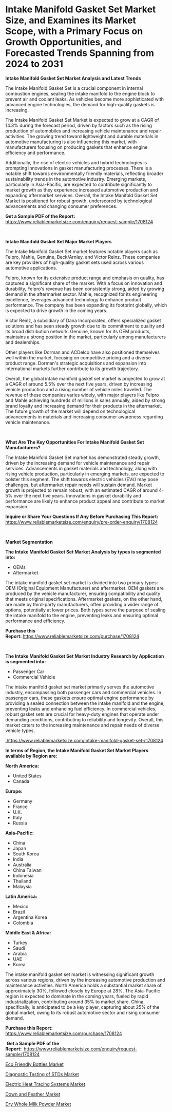 <p><h1>Intake Manifold Gasket Set Market Size, and Examines its Market Scope, with a Primary Focus on Growth Opportunities, and Forecasted Trends Spanning from 2024 to 2031</h1></p><p><strong>Intake Manifold Gasket Set Market Analysis and Latest Trends</strong></p>
<p><p>The Intake Manifold Gasket Set is a crucial component in internal combustion engines, sealing the intake manifold to the engine block to prevent air and coolant leaks. As vehicles become more sophisticated with advanced engine technologies, the demand for high-quality gaskets is increasing. </p><p>The Intake Manifold Gasket Set Market is expected to grow at a CAGR of 14.3% during the forecast period, driven by factors such as the rising production of automobiles and increasing vehicle maintenance and repair activities. The growing trend toward lightweight and durable materials in automotive manufacturing is also influencing this market, with manufacturers focusing on producing gaskets that enhance engine efficiency and performance.</p><p>Additionally, the rise of electric vehicles and hybrid technologies is prompting innovations in gasket manufacturing processes. There is a notable shift towards environmentally friendly materials, reflecting broader sustainability trends in the automotive industry. Emerging markets, particularly in Asia-Pacific, are expected to contribute significantly to market growth as they experience increased automotive production and expanding aftermarket services. Overall, the Intake Manifold Gasket Set Market is positioned for robust growth, underscored by technological advancements and changing consumer preferences.</p></p>
<p><strong>Get a Sample PDF of the Report:&nbsp;</strong> <a href="https://www.reliablemarketsize.com/enquiry/request-sample/1708124?utm_campaign=1103&utm_medium=2&utm_source=Github&utm_content=ia&utm_term=18122024&utm_id=intake-manifold-gasket-set">https://www.reliablemarketsize.com/enquiry/request-sample/1708124</a></p>
<p>&nbsp;</p>
<p><strong>Intake Manifold Gasket Set Major Market Players</strong></p>
<p><p>The Intake Manifold Gasket Set market features notable players such as Felpro, Mahle, Genuine, Beck/Arnley, and Victor Reinz. These companies are key providers of high-quality gasket sets used across various automotive applications.</p><p>Felpro, known for its extensive product range and emphasis on quality, has captured a significant share of the market. With a focus on innovation and durability, Felpro's revenue has been consistently strong, aided by growing demand in the aftermarket sector. Mahle, recognized for its engineering excellence, leverages advanced technology to enhance product performance. The company has been expanding its footprint globally, which is expected to drive growth in the coming years.</p><p>Victor Reinz, a subsidiary of Dana Incorporated, offers specialized gasket solutions and has seen steady growth due to its commitment to quality and its broad distribution network. Genuine, known for its OEM products, maintains a strong position in the market, particularly among manufacturers and dealerships. </p><p>Other players like Dorman and ACDelco have also positioned themselves well within the market, focusing on competitive pricing and a diverse product range. Dorman's strategic acquisitions and expansion into international markets further contribute to its growth trajectory. </p><p>Overall, the global intake manifold gasket set market is projected to grow at a CAGR of around 5.5% over the next five years, driven by increasing vehicle production and a rising number of vehicle miles traveled. The revenue of these companies varies widely, with major players like Felpro and Mahle achieving hundreds of millions in sales annually, aided by strong brand loyalty and increasing demand for their products in the aftermarket. The future growth of the market will depend on technological advancements in materials and increasing consumer awareness regarding vehicle maintenance.</p></p>
<p>&nbsp;</p>
<p><strong>What Are The Key Opportunities For Intake Manifold Gasket Set Manufacturers?</strong></p>
<p><p>The Intake Manifold Gasket Set market has demonstrated steady growth, driven by the increasing demand for vehicle maintenance and repair services. Advancements in gasket materials and technology, along with rising vehicle production, particularly in emerging markets, are expected to bolster this segment. The shift towards electric vehicles (EVs) may pose challenges, but aftermarket repair needs will sustain demand. Market growth is projected to remain robust, with an estimated CAGR of around 4-5% over the next five years. Innovations in gasket durability and performance are likely to enhance product appeal and contribute to market expansion.</p></p>
<p><strong>Inquire or Share Your Questions If Any Before Purchasing This Report:</strong> <a href="https://www.reliablemarketsize.com/enquiry/pre-order-enquiry/1708124?utm_campaign=1103&utm_medium=2&utm_source=Github&utm_content=ia&utm_term=18122024&utm_id=intake-manifold-gasket-set">https://www.reliablemarketsize.com/enquiry/pre-order-enquiry/1708124</a></p>
<p>&nbsp;</p>
<p><strong>Market Segmentation</strong></p>
<p><strong>The Intake Manifold Gasket Set Market Analysis by types is segmented into:</strong></p>
<p><ul><li>OEMs</li><li>Aftermarket</li></ul></p>
<p><p>The intake manifold gasket set market is divided into two primary types: OEM (Original Equipment Manufacturer) and aftermarket. OEM gaskets are produced by the vehicle manufacturer, ensuring compatibility and quality that meets original specifications. Aftermarket gaskets, on the other hand, are made by third-party manufacturers, often providing a wider range of options, potentially at lower prices. Both types serve the purpose of sealing the intake manifold to the engine, preventing leaks and ensuring optimal performance and efficiency.</p></p>
<p><strong>Purchase this Report:&nbsp;</strong><a href="https://www.reliablemarketsize.com/purchase/1708124?utm_campaign=1103&utm_medium=2&utm_source=Github&utm_content=ia&utm_term=18122024&utm_id=intake-manifold-gasket-set">https://www.reliablemarketsize.com/purchase/1708124</a></p>
<p>&nbsp;</p>
<p><strong>The Intake Manifold Gasket Set Market Industry Research by Application is segmented into:</strong></p>
<p><ul><li>Passenger Car</li><li>Commercial Vehicle</li></ul></p>
<p><p>The intake manifold gasket set market primarily serves the automotive industry, encompassing both passenger cars and commercial vehicles. In passenger cars, these gaskets ensure optimal engine performance by providing a sealed connection between the intake manifold and the engine, preventing leaks and enhancing fuel efficiency. In commercial vehicles, robust gasket sets are crucial for heavy-duty engines that operate under demanding conditions, contributing to reliability and longevity. Overall, this market caters to the increasing maintenance and repair needs of diverse vehicle types.</p></p>
<p><a href="https://www.reliablemarketsize.com/intake-manifold-gasket-set-r1708124?utm_campaign=1103&utm_medium=2&utm_source=Github&utm_content=ia&utm_term=18122024&utm_id=intake-manifold-gasket-set">&nbsp;https://www.reliablemarketsize.com/intake-manifold-gasket-set-r1708124</a></p>
<p><strong>In terms of Region, the Intake Manifold Gasket Set Market Players available by Region are:</strong></p>
<p>
    <p> <strong> North America: </strong>
        <ul>
            <li>United States</li>
            <li>Canada</li>
        </ul>
        </p> 
    <p> <strong> Europe: </strong>
        <ul>
            <li>Germany</li>
            <li>France</li>
            <li>U.K.</li>
            <li>Italy</li>
            <li>Russia</li>
        </ul>
        </p> 
    <p> <strong> Asia-Pacific: </strong>
        <ul>
            <li>China</li>
            <li>Japan</li>
            <li>South Korea</li>
            <li>India</li>
            <li>Australia</li>
            <li>China Taiwan</li>
            <li>Indonesia</li>
            <li>Thailand</li>
            <li>Malaysia</li>
        </ul>
        </p> 
    <p> <strong> Latin America: </strong>
        <ul>
            <li>Mexico</li>
            <li>Brazil</li>
            <li>Argentina Korea</li>
            <li>Colombia</li>
        </ul>
        </p> 
    <p> <strong> Middle East & Africa: </strong>
        <ul>
            <li>Turkey</li>
            <li>Saudi</li>
            <li>Arabia</li>
            <li>UAE</li>
            <li>Korea</li>
        </ul>
    </p>
    </p>
<p><p>The intake manifold gasket set market is witnessing significant growth across various regions, driven by the increasing automotive production and maintenance activities. North America holds a substantial market share of approximately 30%, followed closely by Europe at 28%. The Asia-Pacific region is expected to dominate in the coming years, fueled by rapid industrialization, contributing around 35% to market share. China, specifically, is anticipated to be a key player, capturing about 25% of the global market, owing to its robust automotive sector and rising consumer demand.</p></p>
<p><strong>Purchase this Report: </strong><a href="https://www.reliablemarketsize.com/purchase/1708124?utm_campaign=1103&utm_medium=2&utm_source=Github&utm_content=ia&utm_term=18122024&utm_id=intake-manifold-gasket-set">https://www.reliablemarketsize.com/purchase/1708124</a></p>
<p>&nbsp;<strong>Get a Sample PDF of the Report:&nbsp;&nbsp;</strong><a href="https://www.reliablemarketsize.com/enquiry/request-sample/1708124?utm_campaign=1103&utm_medium=2&utm_source=Github&utm_content=ia&utm_term=18122024&utm_id=intake-manifold-gasket-set">https://www.reliablemarketsize.com/enquiry/request-sample/1708124</a></p>
<p><strong></strong></p>
<p><p><a href="https://www.linkedin.com/pulse/eco-friendly-bottles-market-report-2024-2031-cagr-analysis-growth-kktte?utm_campaign=1103&utm_medium=2&utm_source=Github&utm_content=ia&utm_term=18122024&utm_id=intake-manifold-gasket-set">Eco Friendly Bottles Market</a></p><p><a href="https://www.linkedin.com/pulse/diagnostic-testing-stds-market-size-analysis-2024-2031-projected-blw0e?utm_campaign=1103&utm_medium=2&utm_source=Github&utm_content=ia&utm_term=18122024&utm_id=intake-manifold-gasket-set">Diagnostic Testing of STDs Market</a></p><p><a href="https://www.linkedin.com/pulse/global-electric-heat-tracing-systems-market-trends-95x9c?utm_campaign=1103&utm_medium=2&utm_source=Github&utm_content=ia&utm_term=18122024&utm_id=intake-manifold-gasket-set">Electric Heat Tracing Systems Market</a></p><p><a href="https://www.linkedin.com/pulse/105-growth-expected-down-feather-market-between-2024-2031-stokks-o25re?utm_campaign=1103&utm_medium=2&utm_source=Github&utm_content=ia&utm_term=18122024&utm_id=intake-manifold-gasket-set">Down and Feather Market</a></p><p><a href="https://www.linkedin.com/pulse/dry-whole-milk-powder-market-report-detailed-size-analysis-zveuc?utm_campaign=1103&utm_medium=2&utm_source=Github&utm_content=ia&utm_term=18122024&utm_id=intake-manifold-gasket-set">Dry Whole Milk Powder Market</a></p></p>